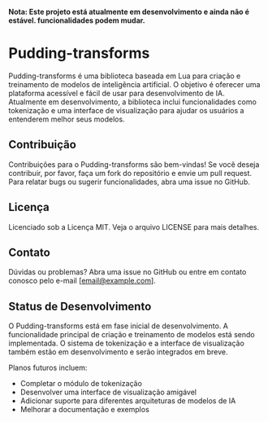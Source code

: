 
**Nota: Este projeto está atualmente em desenvolvimento e ainda não é estável. funcionalidades podem mudar.**

# Pudding-transforms

Pudding-transforms é uma biblioteca baseada em Lua para criação e treinamento de modelos de inteligência artificial. O objetivo é oferecer uma plataforma acessível e fácil de usar para desenvolvimento de IA. Atualmente em desenvolvimento, a biblioteca inclui funcionalidades como tokenização e uma interface de visualização para ajudar os usuários a entenderem melhor seus modelos.


## Contribuição

Contribuições para o Pudding-transforms são bem-vindas! Se você deseja contribuir, por favor, faça um fork do repositório e envie um pull request. Para relatar bugs ou sugerir funcionalidades, abra uma issue no GitHub.

## Licença

Licenciado sob a Licença MIT. Veja o arquivo LICENSE para mais detalhes.

## Contato

Dúvidas ou problemas? Abra uma issue no GitHub ou entre em contato conosco pelo e-mail [email@example.com].

## Status de Desenvolvimento

O Pudding-transforms está em fase inicial de desenvolvimento. A funcionalidade principal de criação e treinamento de modelos está sendo implementada. O sistema de tokenização e a interface de visualização também estão em desenvolvimento e serão integrados em breve.

Planos futuros incluem:

- Completar o módulo de tokenização
- Desenvolver uma interface de visualização amigável
- Adicionar suporte para diferentes arquiteturas de modelos de IA
- Melhorar a documentação e exemplos
